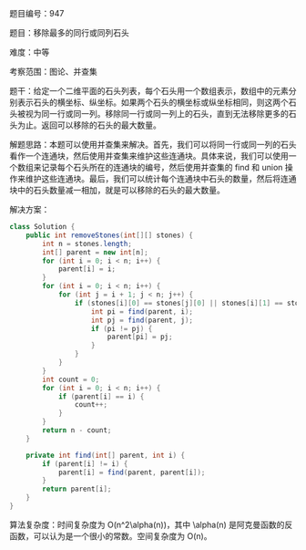 题目编号：947

题目：移除最多的同行或同列石头

难度：中等

考察范围：图论、并查集

题干：给定一个二维平面的石头列表，每个石头用一个数组表示，数组中的元素分别表示石头的横坐标、纵坐标。如果两个石头的横坐标或纵坐标相同，则这两个石头被视为同一行或同一列。移除同一行或同一列上的石头，直到无法移除更多的石头为止。返回可以移除的石头的最大数量。

解题思路：本题可以使用并查集来解决。首先，我们可以将同一行或同一列的石头看作一个连通块，然后使用并查集来维护这些连通块。具体来说，我们可以使用一个数组来记录每个石头所在的连通块的编号，然后使用并查集的 find 和 union 操作来维护这些连通块。最后，我们可以统计每个连通块中石头的数量，然后将连通块中的石头数量减一相加，就是可以移除的石头的最大数量。

解决方案：

```java
class Solution {
    public int removeStones(int[][] stones) {
        int n = stones.length;
        int[] parent = new int[n];
        for (int i = 0; i < n; i++) {
            parent[i] = i;
        }
        for (int i = 0; i < n; i++) {
            for (int j = i + 1; j < n; j++) {
                if (stones[i][0] == stones[j][0] || stones[i][1] == stones[j][1]) {
                    int pi = find(parent, i);
                    int pj = find(parent, j);
                    if (pi != pj) {
                        parent[pi] = pj;
                    }
                }
            }
        }
        int count = 0;
        for (int i = 0; i < n; i++) {
            if (parent[i] == i) {
                count++;
            }
        }
        return n - count;
    }

    private int find(int[] parent, int i) {
        if (parent[i] != i) {
            parent[i] = find(parent, parent[i]);
        }
        return parent[i];
    }
}
```

算法复杂度：时间复杂度为 O(n^2\alpha(n))，其中 \alpha(n) 是阿克曼函数的反函数，可以认为是一个很小的常数。空间复杂度为 O(n)。